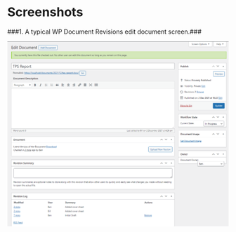# Screenshots #

###1. A typical WP Document Revisions edit document screen.###

![A typical WP Document Revisions edit document screen.](https://raw.githubusercontent.com/benbalter/wp-document-revisions/master/screenshot-1.png)
